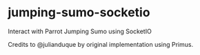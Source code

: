 # jumping-sumo-socketio

Interact with Parrot Jumping Sumo using SocketIO

Credits to @julianduque by original implementation using Primus.

